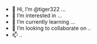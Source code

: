 - 👋 Hi, I’m @tiger322 ...
- 👀 I’m interested in ...
- 🌱 I’m currently learning ...
- 💞️ I’m looking to collaborate on ..
- 📫 ..
<!---
tiger322/tiger322 is a ✨ special ✨ repository because its `README.md` (this file) appears on your GitHub profile.
You can click the Preview link to take a look at your changes.
--->
